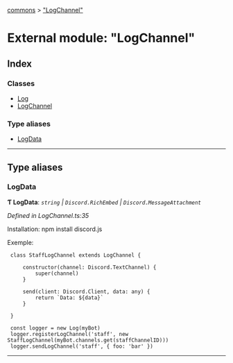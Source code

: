 [commons](../README.md) > ["LogChannel"](../modules/_logchannel_.md)

# External module: "LogChannel"

## Index

### Classes

* [Log](../classes/_logchannel_.log.md)
* [LogChannel](../classes/_logchannel_.logchannel.md)

### Type aliases

* [LogData](_logchannel_.md#logdata)

---

## Type aliases

<a id="logdata"></a>

###  LogData

**Ƭ LogData**: *`string` | `Discord.RichEmbed` | `Discord.MessageAttachment`*

*Defined in LogChannel.ts:35*

Installation: npm install discord.js

Exemple:

```
 class StaffLogChannel extends LogChannel {

     constructor(channel: Discord.TextChannel) {
         super(channel)
     }

     send(client: Discord.Client, data: any) {
         return `Data: ${data}`
     }

 }

 const logger = new Log(myBot)
 logger.registerLogChannel('staff', new StaffLogChannel(myBot.channels.get(staffChannelID)))
 logger.sendLogChannel('staff', { foo: 'bar' })
```

___

